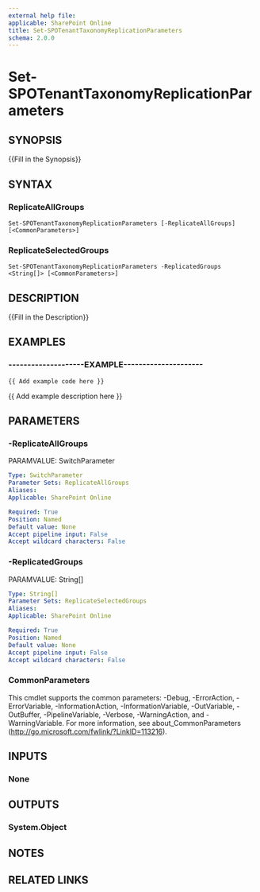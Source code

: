 ```yaml
---
external help file: 
applicable: SharePoint Online
title: Set-SPOTenantTaxonomyReplicationParameters
schema: 2.0.0
---
```


# Set-SPOTenantTaxonomyReplicationParameters

## SYNOPSIS
{{Fill in the Synopsis}}


## SYNTAX

### ReplicateAllGroups
```
Set-SPOTenantTaxonomyReplicationParameters [-ReplicateAllGroups] [<CommonParameters>]
```

### ReplicateSelectedGroups
```
Set-SPOTenantTaxonomyReplicationParameters -ReplicatedGroups <String[]> [<CommonParameters>]
```

## DESCRIPTION
{{Fill in the Description}}


## EXAMPLES

### --------------------EXAMPLE---------------------
```
{{ Add example code here }}
```

{{ Add example description here }}


## PARAMETERS

### -ReplicateAllGroups
PARAMVALUE: SwitchParameter


```yaml
Type: SwitchParameter
Parameter Sets: ReplicateAllGroups
Aliases: 
Applicable: SharePoint Online

Required: True
Position: Named
Default value: None
Accept pipeline input: False
Accept wildcard characters: False
```

### -ReplicatedGroups
PARAMVALUE: String[]


```yaml
Type: String[]
Parameter Sets: ReplicateSelectedGroups
Aliases: 
Applicable: SharePoint Online

Required: True
Position: Named
Default value: None
Accept pipeline input: False
Accept wildcard characters: False
```

### CommonParameters
This cmdlet supports the common parameters: -Debug, -ErrorAction, -ErrorVariable, -InformationAction, -InformationVariable, -OutVariable, -OutBuffer, -PipelineVariable, -Verbose, -WarningAction, and -WarningVariable. For more information, see about_CommonParameters (http://go.microsoft.com/fwlink/?LinkID=113216).

## INPUTS

### None

## OUTPUTS

### System.Object

## NOTES

## RELATED LINKS
